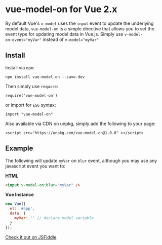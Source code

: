 # vue-model-on for Vue 2.x

By default Vue's `v-model` uses the `input` event to update the underlying model data, `vue-model-on` is a simple directive that allows you to set the event type for updating model data in Vue.js. Simply use `v-model-on:event="myVar"` instead of `v-model="myVar"`

## Install

Install via `npm`:

`npm install vue-model-on --save-dev`

Then simply use `require`:

`require('vue-model-on')`

or import for `ES6` syntax:

`import "vue-model-on"`

Also available via CDN on unpkg, simply add the following to your page:

`<script src="https://unpkg.com/vue-model-on@1.0.0" ></script>`

## Example

The following will update `myVar` on `blur` event, although you may use any javascript event you want to:

**HTML**

```HTML
<input v-model-on:blur="myVar" />
```

**Vue Instance**
```javascript
new Vue({
  el: '#app',
  data: {
    myVar: '' // declare model variable
  }
});
```

[Check it out on JSFiddle](https://jsfiddle.net/b20jk7po/)




